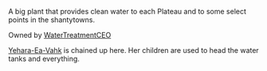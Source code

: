 A big plant that provides clean water to each Plateau and to some select points in the shantytowns.

Owned by [WaterTreatmentCEO](../../../../../Characters/The%20Families/WaterTreatmentFamily/WaterTreatmentCEO.md)

[Yehara-Ea-Vahk](../../../../../Characters/The%20Families/WaterTreatmentFamily/Yehara-Ea-Vahk.md) is chained up here. Her children are used to head the water tanks and everything.